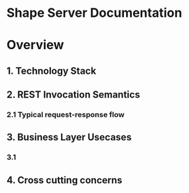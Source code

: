 Shape Server Documentation
===

# Overview

## 1. Technology Stack

## 2. REST Invocation Semantics
### 2.1 Typical request-response flow

## 3. Business Layer Usecases
### 3.1

## 4. Cross cutting concerns 


